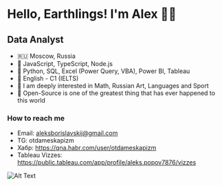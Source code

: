 # Hello, Earthlings! I'm Alex 🥷🏻
## Data Analyst

- 🇷🇺 Moscow, Russia
- 💞️ JavaScript, TypeScript, Node.js
- 🦊 Python, SQL, Excel (Power Query, VBA), Power BI, Tableau
- 🏴󠁧󠁢󠁥󠁮󠁧󠁿 English - C1 (IELTS)
- 🦦 I am deeply interested in Math, Russian Art, Languages and Sport
- 🌲 Open-Source is one of the greatest thing that has ever happened to this world

### How to reach me 

- Email: aleksborislavskij@gmail.com
- TG: otdameskapizm
- Хабр: https://qna.habr.com/user/otdameskapizm
- Tableau Vizzes: https://public.tableau.com/app/profile/aleks.popov7876/vizzes

![Alt Text](https://media.giphy.com/media/6heBQSjt2IoA8/giphy.gif)

<!---
Saimon398/Saimon398 is a ✨ special ✨ repository because its `README.md` (this file) appears on your GitHub profile.
You can click the Preview link to take a look at your changes.
--->
